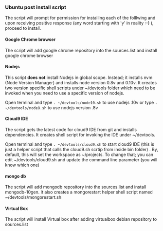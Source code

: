 ### Ubuntu post install script

The script will prompt for permission for installing each of the folllwing and upon receiving positive response (any word starting with 'y' in reality :-) ), proceed to install.

#### Google Chrome browser
The script will add google chrome repository into the sources.list and install google chrome browser

#### Nodejs
This script **does not** install Nodejs in global scope. Instead; it installs nvm (Node Version Manager) and installs node version 0.8v and 0.10v. It creates two version specific shell scripts under ~/devtools folder which need to be invoked when you need to use a specific version of nodejs.

Open terminal and type `. ~/devtools/node10.sh` to use nodejs .10v or type `. ~/devtools/node8.sh` to use nodejs version .8v

#### Cloud9 IDE
The script gets the latest code for cloud9 IDE from git and installs dependencies. It creates shell script for invoking the IDE under ~/devtools.

Open terminal and type `. ~/devtools/cloud9.sh` to start cloud9 IDE (this is just a helper script that calls the cloud9.sh scrtip from inside bin folder) . By, default, this will set the workspace as ~/projects. To change that; you can edit ~/devtools/cloud9.sh and update the command line parameter (you will know which one)

#### mongo db
The script will add mongodb repository into the sources.list and install mongodb-10gen. It also creates a mongorestart helper shell script named ~/devtools/mongorestart.sh

#### Virtual Box
The script will install Virtual box after adding virtualbox debian repository to sources.list
